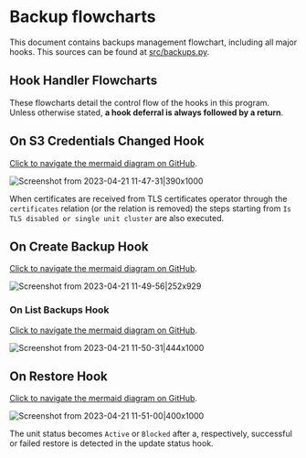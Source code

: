 # Backup flowcharts
This document contains backups management flowchart, including all major hooks. This sources can be found at [src/backups.py](https://github.com/canonical/postgresql-k8s-operator/blob/main/src/backups.py).

## Hook Handler Flowcharts
These flowcharts detail the control flow of the hooks in this program. Unless otherwise stated, **a hook deferral is always followed by a return**.

## On S3 Credentials Changed Hook
[Click to navigate the mermaid diagram on GitHub](https://github.com/canonical/postgresql-k8s-operator/blob/main/docs/explanation/e-backups.md).

![Screenshot from 2023-04-21 11-47-31|390x1000](upload://t5AFIJKYMVBbW83Q8gQ2N2ZPwLR.png) 

When certificates are received from TLS certificates operator through the `certificates` relation (or the relation is removed) the steps starting from `Is TLS disabled or single unit cluster` are also executed.

## On Create Backup Hook
[Click to navigate the mermaid diagram on GitHub](https://github.com/canonical/postgresql-k8s-operator/blob/main/docs/explanation/e-backups.md).

![Screenshot from 2023-04-21 11-49-56|252x929](upload://yZW79vQM5MK5odlR4hYHbmKqSIl.png) 

### On List Backups Hook
[Click to navigate the mermaid diagram on GitHub](https://github.com/canonical/postgresql-k8s-operator/blob/main/docs/explanation/e-backups.md).

![Screenshot from 2023-04-21 11-50-31|444x1000](upload://d0nulJa24StuCZFOU706tx8mxDs.png) 

## On Restore Hook
[Click to navigate the mermaid diagram on GitHub](https://github.com/canonical/postgresql-k8s-operator/blob/main/docs/explanation/e-backups.md).

![Screenshot from 2023-04-21 11-51-00|400x1000](upload://z2redshAaM7fUVtt3EGavN88T3w.png) 

The unit status becomes `Active` or `Blocked` after a, respectively, successful or failed restore
is detected in the update status hook.